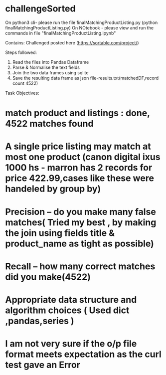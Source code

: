 # challengeSorted

On python3 cli- please run the file finalMatchingProductListing.py (python finalMatchingProductListing.py)
On NOtebook - please view and run the commands in file "finalMatchingProductListing.ipynb"


Contains:
Challenged posted here (https://sortable.com/project/)

Steps followed:
1) Read the files into Pandas Dataframe
2) Parse & Normalise the text fields
3) Join the two data frames using sqlite
4) Save the resulting data frame as json file-results.txt(matchedDF,record count 4522)

Task Objectives:
# match product and listings : done, 4522 matches found
# A single price listing may match at most one product (canon digital ixus 1000 hs - marron has 2 records for price 422.99,cases like these were handeled by group by)
# Precision – do you make many false matches( Tried my best , by making the join using fields title & product_name as tight as possible)
# Recall – how many correct matches did you make(4522)
# Appropriate data structure and algorithm choices ( Used dict ,pandas,series )
# I am not very sure if the o/p file format meets expectation as the curl test gave an Error


